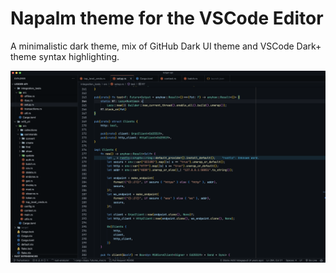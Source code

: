 # Napalm theme for the VSCode Editor

A minimalistic dark theme, mix of GitHub Dark UI theme and VSCode Dark+ theme syntax highlighting.

![](img/theme.png)
